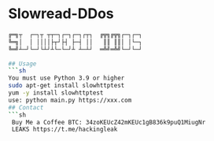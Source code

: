# Slowread-DDos
```sh
╔═╗┬  ┌─┐┬ ┬┬─┐┌─┐┌─┐┌┬┐  ╔╦╗╔╦╗┌─┐┌─┐
╚═╗│  │ ││││├┬┘├┤ ├─┤ ││   ║║ ║║│ │└─┐
╚═╝┴─┘└─┘└┴┘┴└─└─┘┴ ┴─┴┘  ═╩╝═╩╝└─┘└─┘

## Usage
```sh
You must use Python 3.9 or higher
sudo apt-get install slowhttptest
yum -y install slowhttptest
use: python main.py https://xxx.com
## Contact
```sh
 Buy Me a Coffee BTC: 34zoKEUcZ42mKEUc1gB836k9puQ1MiugNr
 LEAKS https://t.me/hackingleak
```

